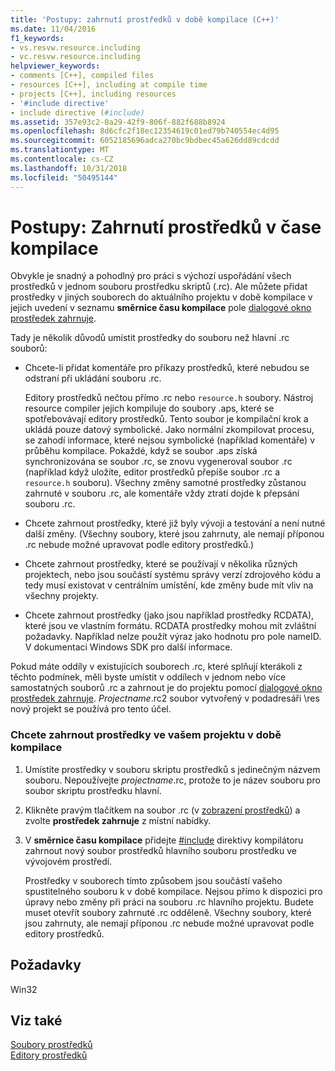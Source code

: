 ```yaml
---
title: 'Postupy: zahrnutí prostředků v době kompilace (C++)'
ms.date: 11/04/2016
f1_keywords:
- vs.resvw.resource.including
- vc.resvw.resource.including
helpviewer_keywords:
- comments [C++], compiled files
- resources [C++], including at compile time
- projects [C++], including resources
- '#include directive'
- include directive (#include)
ms.assetid: 357e93c2-0a29-42f9-806f-882f688b8924
ms.openlocfilehash: 8d6cfc2f18ec12354619c01ed79b740554ec4d95
ms.sourcegitcommit: 6052185696adca270bc9bdbec45a626dd89cdcdd
ms.translationtype: MT
ms.contentlocale: cs-CZ
ms.lasthandoff: 10/31/2018
ms.locfileid: "50495144"
---
```

# <a name="how-to-include-resources-at-compile-time"></a>Postupy: Zahrnutí prostředků v čase kompilace

Obvykle je snadný a pohodlný pro práci s výchozí uspořádání všech prostředků v jednom souboru prostředku skriptů (.rc). Ale můžete přidat prostředky v jiných souborech do aktuálního projektu v době kompilace v jejich uvedení v seznamu **směrnice času kompilace** pole [dialogové okno prostředek zahrnuje](../windows/resource-includes-dialog-box.md).

Tady je několik důvodů umístit prostředky do souboru než hlavní .rc souborů:

- Chcete-li přidat komentáře pro příkazy prostředků, které nebudou se odstraní při ukládání souboru .rc.

   Editory prostředků nečtou přímo .rc nebo `resource.h` soubory. Nástroj resource compiler jejich kompiluje do soubory .aps, které se spotřebovávají editory prostředků. Tento soubor je kompilační krok a ukládá pouze datový symbolické. Jako normální zkompilovat procesu, se zahodí informace, které nejsou symbolické (například komentáře) v průběhu kompilace. Pokaždé, když se soubor .aps získá synchronizována se soubor .rc, se znovu vygeneroval soubor .rc (například když uložíte, editor prostředků přepíše soubor .rc a `resource.h` souboru). Všechny změny samotné prostředky zůstanou zahrnuté v souboru .rc, ale komentáře vždy ztratí dojde k přepsání souboru .rc.

- Chcete zahrnout prostředky, které již byly vývoji a testování a není nutné další změny. (Všechny soubory, které jsou zahrnuty, ale nemají příponou .rc nebude možné upravovat podle editory prostředků.)

- Chcete zahrnout prostředky, které se používají v několika různých projektech, nebo jsou součástí systému správy verzí zdrojového kódu a tedy musí existovat v centrálním umístění, kde změny bude mít vliv na všechny projekty.

- Chcete zahrnout prostředky (jako jsou například prostředky RCDATA), které jsou ve vlastním formátu. RCDATA prostředky mohou mít zvláštní požadavky. Například nelze použít výraz jako hodnotu pro pole nameID. V dokumentaci Windows SDK pro další informace.

Pokud máte oddíly v existujících souborech .rc, které splňují kterákoli z těchto podmínek, měli byste umístit v oddílech v jednom nebo více samostatných souborů .rc a zahrnout je do projektu pomocí [dialogové okno prostředek zahrnuje](../windows/resource-includes-dialog-box.md). *Projectname*.rc2 soubor vytvořený v podadresáři \res nový projekt se používá pro tento účel.

### <a name="to-include-resources-in-your-project-at-compile-time"></a>Chcete zahrnout prostředky ve vašem projektu v době kompilace

1. Umístíte prostředky v souboru skriptu prostředků s jedinečným názvem souboru. Nepoužívejte *projectname*.rc, protože to je název souboru pro soubor skriptu prostředku hlavní.

2. Klikněte pravým tlačítkem na soubor .rc (v [zobrazení prostředků](../windows/resource-view-window.md)) a zvolte **prostředek zahrnuje** z místní nabídky.

3. V **směrnice času kompilace** přidejte [#include](../preprocessor/hash-include-directive-c-cpp.md) direktivy kompilátoru zahrnout nový soubor prostředků hlavního souboru prostředku ve vývojovém prostředí.

   Prostředky v souborech tímto způsobem jsou součástí vašeho spustitelného souboru k v době kompilace. Nejsou přímo k dispozici pro úpravy nebo změny při práci na souboru .rc hlavního projektu. Budete muset otevřít soubory zahrnuté .rc odděleně. Všechny soubory, které jsou zahrnuty, ale nemají příponou .rc nebude možné upravovat podle editory prostředků.

## <a name="requirements"></a>Požadavky

Win32

## <a name="see-also"></a>Viz také

[Soubory prostředků](../windows/resource-files-visual-studio.md)<br/>
[Editory prostředků](../windows/resource-editors.md)